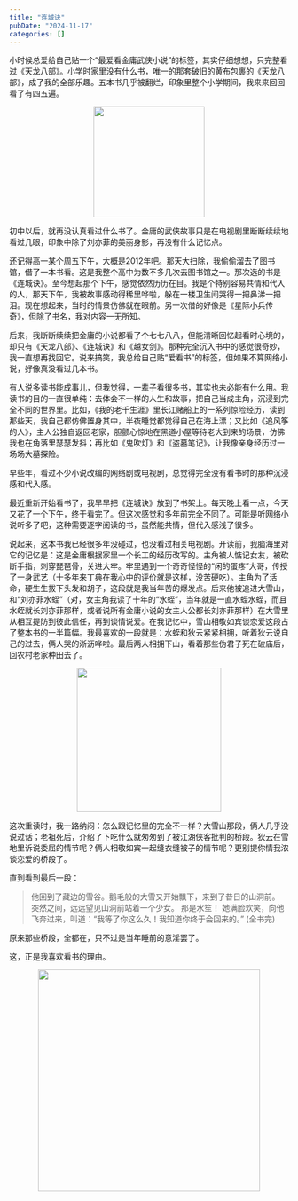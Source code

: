 ```yaml
---
title: "连城诀"
pubDate: "2024-11-17"
categories: []
---
```


小时候总爱给自己贴一个“最爱看金庸武侠小说”的标签，其实仔细想想，只完整看过《天龙八部》。小学时家里没有什么书，唯一的那套破旧的黄布包裹的《天龙八部》，成了我的全部乐趣。五本书几乎被翻烂，印象里整个小学期间，我来来回回看了有四五遍。

<figure class="half"  align="center">
<img src = "https://img.beyondxin.top/2024/202411171854014.png" width=200>
</figure>


初中以后，就再没认真看过什么书了。金庸的武侠故事只是在电视剧里断断续续地看过几眼，印象中除了刘亦菲的美丽身影，再没有什么记忆点。

还记得高一某个周五下午，大概是2012年吧。那天大扫除，我偷偷溜去了图书馆，借了一本书看。这是我整个高中为数不多几次去图书馆之一。那次选的书是《连城诀》。至今想起那个下午，感觉依然历历在目。我是个特别容易共情和代入的人，那天下午，我被故事感动得稀里哗啦，躲在一楼卫生间哭得一把鼻涕一把泪。现在想起来，当时的情景仿佛就在眼前。另一次借的好像是《星际小兵传奇》，但除了书名，我对内容一无所知。

后来，我断断续续把金庸的小说都看了个七七八八，但能清晰回忆起看时心境的，却只有《天龙八部》、《连城诀》和《越女剑》。那种完全沉入书中的感觉很奇妙，我一直想再找回它。说来搞笑，我总给自己贴“爱看书”的标签，但如果不算网络小说，好像真没看过几本书。

有人说多读书能成事儿，但我觉得，一辈子看很多书，其实也未必能有什么用。我读书的目的一直很单纯：去体会不一样的人生和故事，把自己当成主角，沉浸到完全不同的世界里。比如，《我的老千生涯》里长江赌船上的一系列惊险经历，读到那些天，我自己都仿佛置身其中，半夜睡觉都觉得自己在海上漂；又比如《追风筝的人》，主人公独自返回老家，胆颤心惊地在黑道小屋等待老大到来的场景，仿佛我也在角落里瑟瑟发抖；再比如《鬼吹灯》和《盗墓笔记》，让我像亲身经历过一场场大墓探险。

早些年，看过不少小说改编的网络剧或电视剧，总觉得完全没有看书时的那种沉浸感和代入感。

最近重新开始看书了，我早早把《连城诀》放到了书架上。每天晚上看一点，今天又花了一个下午，终于看完了。但这次感觉和多年前完全不同了。可能是听网络小说听多了吧，这种需要逐字阅读的书，虽然能共情，但代入感浅了很多。

说起来，这本书我已经很多年没碰过，也没看过相关电视剧。开读前，我脑海里对它的记忆是：这是金庸根据家里一个长工的经历改写的。主角被人惦记女友，被砍断手指，刺穿琵琶骨，关进大牢。牢里遇到一个奇奇怪怪的“闲的蛋疼”大哥，传授了一身武艺（十多年来丁典在我心中的评价就是这样，没苦硬吃）。主角为了活命，硬生生拔下头发和胡子，这段就是我当年苦的爆发点。后来他被追进大雪山，和“刘亦菲水蛭”（对，女主角我读了十年的“水蛭”，当年就是一直水蛭水蛭，而且水蛭就长刘亦菲那样，或者说所有金庸小说的女主人公都长刘亦菲那样）在大雪里从相互提防到彼此信任，再到谈情说爱。在我记忆中，雪山相敬如宾谈恋爱这段占了整本书的一半篇幅。我最喜欢的一段就是：水蛭和狄云紧紧相拥，听着狄云说自己的过去，俩人哭的淅沥哗啦。最后两人相拥下山，看着那些伪君子死在破庙后，回农村老家种田去了。

<figure class="half"  align="center">
<img src = "https://img.beyondxin.top/2024/202411171856100.png" width=260>
</figure>


这次重读时，我一路纳闷：怎么跟记忆里的完全不一样？大雪山那段，俩人几乎没说过话；老祖死后，介绍了下吃什么就匆匆到了被江湖侠客批判的桥段。狄云在雪地里诉说委屈的情节呢？俩人相敬如宾一起缝衣缝被子的情节呢？更别提你情我浓谈恋爱的桥段了。

直到看到最后一段：

> 他回到了藏边的雪谷。鹅毛般的大雪又开始飘下，来到了昔日的山洞前。
> 突然之间，远远望见山洞前站着一个少女。
> 那是水笙！
> 她满脸欢笑，向他飞奔过来，叫道：“我等了你这么久！我知道你终于会回来的。”
> (全书完)

原来那些桥段，全都在，只不过是当年睡前的意淫罢了。

这，正是我喜欢看书的理由。

<figure class="half"  align="center">
<img src = "https://img.beyondxin.top/2024/202411171901623.png" width=400>
</figure>
